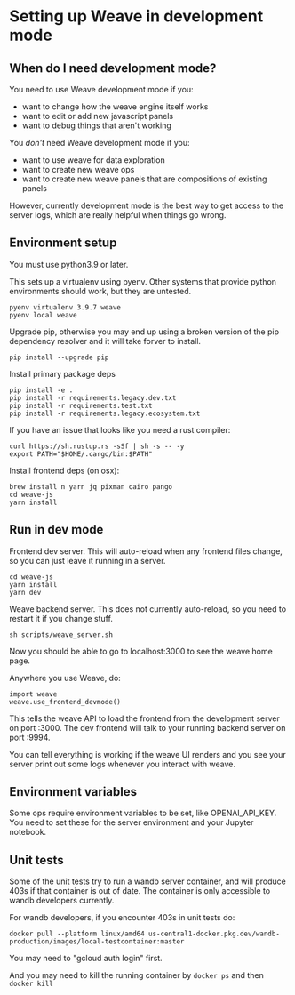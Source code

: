 # Setting up Weave in development mode

## When do I need development mode?

You need to use Weave development mode if you:

- want to change how the weave engine itself works
- want to edit or add new javascript panels
- want to debug things that aren't working

You _don't_ need Weave development mode if you:

- want to use weave for data exploration
- want to create new weave ops
- want to create new weave panels that are compositions of existing panels

However, currently development mode is the best way to get access to the server logs, which are really helpful when things go wrong.

## Environment setup

You must use python3.9 or later.

This sets up a virtualenv using pyenv. Other systems that provide
python environments should work, but they are untested.

```
pyenv virtualenv 3.9.7 weave
pyenv local weave
```

Upgrade pip, otherwise you may end up using a broken version
of the pip dependency resolver and it will take forver to install.

```
pip install --upgrade pip
```

Install primary package deps

```
pip install -e .
pip install -r requirements.legacy.dev.txt
pip install -r requirements.test.txt
pip install -r requirements.legacy.ecosystem.txt
```

If you have an issue that looks like you need a rust compiler:

```
curl https://sh.rustup.rs -sSf | sh -s -- -y
export PATH="$HOME/.cargo/bin:$PATH"
```

Install frontend deps (on osx):

```
brew install n yarn jq pixman cairo pango
cd weave-js
yarn install
```

## Run in dev mode

Frontend dev server. This will auto-reload when any frontend files change, so you can just leave it running in a server.

```
cd weave-js
yarn install
yarn dev
```

Weave backend server. This does not currently auto-reload, so you need to restart it if you change stuff.

```
sh scripts/weave_server.sh
```

Now you should be able to go to localhost:3000 to see the weave home page.

Anywhere you use Weave, do:

```
import weave
weave.use_frontend_devmode()
```

This tells the weave API to load the frontend from the development server on port :3000. The dev frontend will talk to your running backend server on port :9994.

You can tell everything is working if the weave UI renders and you see your server print out some logs whenever you interact with weave.

## Environment variables

Some ops require environment variables to be set, like OPENAI_API_KEY. You need to set these for the server environment and your Jupyter notebook.

## Unit tests

Some of the unit tests try to run a wandb server container, and will produce 403s if that container is out of date. The container is only accessible to wandb developers currently.

For wandb developers, if you encounter 403s in unit tests do:

```
docker pull --platform linux/amd64 us-central1-docker.pkg.dev/wandb-production/images/local-testcontainer:master
```

You may need to "gcloud auth login" first.

And you may need to kill the running container by `docker ps` and then `docker kill`

